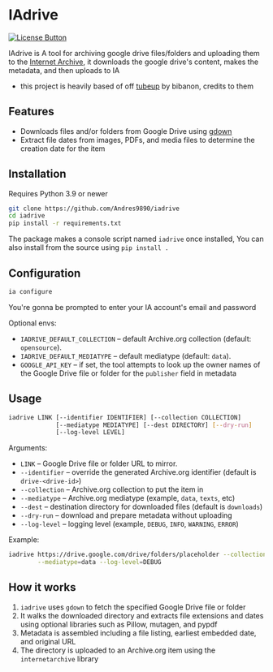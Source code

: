 [License Button]: https://img.shields.io/badge/License-MIT-black
[License Link]: https://github.com/Andres9890/iadrive/blob/main/LICENSE 'MIT License.'

# IAdrive
[![License Button]][License Link]

IAdrive is A tool for archiving google drive files/folders and uploading them to the [Internet Archive](https://archive.org/), it downloads
the google drive's content, makes the metadata, and then uploads to IA

- this project is heavily based of off [tubeup](https://github.com/bibanon/tubeup) by bibanon, credits to them

## Features

- Downloads files and/or folders from Google Drive using [gdown](https://github.com/wkentaro/gdown)
- Extract file dates from images, PDFs, and media files to determine the creation date for the item

## Installation

Requires Python 3.9 or newer

```bash
git clone https://github.com/Andres9890/iadrive
cd iadrive
pip install -r requirements.txt
```

The package makes a console script named `iadrive` once installed, You can also install from the source using `pip install .`

## Configuration

```bash
ia configure
```

You're gonna be prompted to enter your IA account's email and password

Optional envs:

- `IADRIVE_DEFAULT_COLLECTION` – default Archive.org collection (default:
  `opensource`).
- `IADRIVE_DEFAULT_MEDIATYPE` – default mediatype (default: `data`).
- `GOOGLE_API_KEY` – if set, the tool attempts to look up the owner names of
  the Google Drive file or folder for the `publisher` field in metadata

## Usage

```bash
iadrive LINK [--identifier IDENTIFIER] [--collection COLLECTION]
             [--mediatype MEDIATYPE] [--dest DIRECTORY] [--dry-run]
             [--log-level LEVEL]
```

Arguments:

- `LINK` – Google Drive file or folder URL to mirror.
- `--identifier` – override the generated Archive.org identifier (default is `drive-<drive-id>`)
- `--collection` – Archive.org collection to put the item in
- `--mediatype` – Archive.org mediatype (example, `data`, `texts`, etc)
- `--dest` – destination directory for downloaded files (default is `downloads`)
- `--dry-run` – download and prepare metadata without uploading
- `--log-level` – logging level (example, `DEBUG`, `INFO`, `WARNING`, `ERROR`)

Example:

```bash
iadrive https://drive.google.com/drive/folders/placeholder --collection=mycol \
        --mediatype=data --log-level=DEBUG
```

## How it works

1. `iadrive` uses `gdown` to fetch the specified Google Drive file or folder
2. It walks the downloaded directory and extracts file extensions and dates using optional libraries such as Pillow, mutagen, and pypdf
3. Metadata is assembled including a file listing, earliest embedded date, and original URL
4. The directory is uploaded to an Archive.org item using the `internetarchive` library
